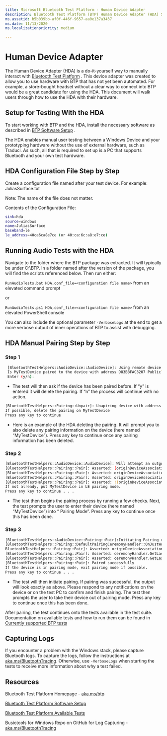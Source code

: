 ```yaml
---
title: Microsoft Bluetooth Test Platform - Human Device Adapter
description: Bluetooth Test Platform (BTP) Human Device Adapter (HDA) Setup and Pairing 
ms.assetid: b5b039bb-af0f-446f-9657-aa0e137a3437
ms.date: 11/13/2020
ms.localizationpriority: medium

---
```


# Human Device Adapter 

The Human Device Adapter (HDA) is a do-it-yourself way to manually interact with [Bluetooth Test Platform](testing-BTP-Overview.md) . This device adapter was created to allow you to use hardware with BTP that has not yet been automated. For example, a store-bought headset without a clear way to connect into BTP would be a great candidate for using the HDA. This document will walk users through how to use the HDA with their hardware. 

## Setup for Testing With the HDA 

To start working with BTP and the HDA, install the necessary software as described in [BTP Software Setup](testing-BTP-setup.md#software-setup) . 
 
The HDA enables manual user testing between a Windows Device and your prototyping hardware without the use of external hardware, such as Traduci. As such, all that is required to set up is a PC that supports Bluetooth and your own test hardware.  

## HDA Configuration File Step by Step 

Create a configuration file named after your test device. For example: JuliasSurface.txt 

Note: The name of the file does not matter. 

Contents of the Configuration File: 
```bash
sink=hda
source=windows
name=JuliasSurface
baseband=le
le_address=40ca6ca8e7ce (or 40:ca:6c:a8:e7:ce)
```

## Running Audio Tests with the HDA 

Navigate to the folder where the BTP package was extracted. It will typically be under C:\BTP. In a folder named after the version of the package, you will find the scripts referenced below. Then run either: 

`RunAudioTests.bat HDA,conf_file=<configuration file name>` from an elevated command prompt  

or 

`RunAudioTests.ps1 HDA,conf_file=<configuration file name>` from an elevated PowerShell console 

You can also include the optional parameter `-VerboseLogs` at the end to get a more verbose output of inner operations of BTP to assist with debugging. 

## HDA Manual Pairing Step by Step 

### Step 1 

```bash
 [BluetoothTestHelpers::AudioDevice::AudioDevice]: Using remote device named: MyTestDevice
 Is MyTestDevice paired to the device with address D83BBFAC3207 Public?
 Enter (y/n):
```

- The test will then ask if the device has been paired before. If “y” is entered it will delete the pairing. If “n” the process will continue with no action. 
 
```bash
[BluetoothTestHelpers::Pairing::Unpair]: Unapiring device with address D83BBFAC3207 Public from the device with address GA0DGC9C4893 Public
If possible, delete the pairing on MyTestDevice
Press any key to continue
```


- Here is an example of the HDA deleting the pairing. It will prompt you to also delete any pairing information on the device (here named “MyTestDevice”). Press any key to continue once any pairing information has been deleted. 

### Step 2 

```bash
[BluetoothTestHelpers::AudioDevice::AudioDevice]: Will attempt an outgoing pairing to the remote device and validate that a JustWorks Ceremony was used
[BluetoothTestHelpers::Pairing::Pair]: Asserted: (originDeviceAssociationModule) != nullptr
[BluetoothTestHelpers::Pairing::Pair]: Asserted: originDeviceAssociationModule->CanInitiatePairing()
[BluetoothTestHelpers::Pairing::Pair]: Asserted: originDeviceAssociationModuleCanCheckPairingStatus()
[BluetoothTestHelpers::Pairing::Pair]: Asserted: !(originDeviceAssociationModule->IsPairedTo(destinationDeviceAddress))
If not already, put MyTestDevice in LE pairing mode.
Press any key to continue . . .
```

- The test then begins the pairing process by running a few checks. Next, the test prompts the user to enter their device (here named “MyTestDevice”) into “<Band> Pairing Mode”. Press any key to continue once this has been done. 

### Step 3 

```bash
[BluetoothTestHelpers::AudioDevice::Pairing::Pair]:Initiating Pairing request from device with address D83BBFAC3207 Public to device with address GA0DGC9C4893 Public 
[BluetoothTestHelpers::Pairing::DefaultPairingCeremonyHandler::OnJustWorks]: JustWorks ceremony used
BluetoothTestHelpers::Pairing::Pair]: Asserted: originDeviceAssociationModule->IsPairedTo(destinationDeviceAddress)
[BluetoothTestHelpers::Pairing::Pair]: Asserted: ceremonyHandler.GetLastCeremonyUsed().has_value()
[BluetoothTestHelpers::Pairing::Pair]: Asserted: ceremonyHandler.GetLastCeremonyUser().value() == expectedCeremony
[BluetoothTestHelpers::Pairing::Pair]: Paired successfully
If the device is in pairing mode, exit pairing mode if possible.
Press any key to continue . . .
```

- The test will then initiate pairing. If pairing was successful, the output will look exactly as above. Please respond to any notifications on the device or on the test PC to confirm and finish pairing. The test then prompts the user to take their device out of pairing mode. Press any key to continue once this has been done. 

After pairing, the test continues onto the tests available in the test suite. Documentation on available tests and how to run them can be found in [Currently supported BTP tests](testing-BTP-Tests.md)

## Capturing Logs 

If you encounter a problem with the Windows stack, please capture Bluetooth logs. To capture the logs, follow the instructions at  [aka.ms/BluetoothTracing](aka.ms/BluetoothTracing). Otherwise, use `-VerboseLogs` when starting the tests to receive more information about why a test failed. 

## Resources 

Bluetooth Test Platform Homepage - [aka.ms/btp](testing-BTP-Overview.md)

[Bluetooth Test Platform Software Setup](testing-BTP-setup.md#software-setup)

[Bluetooth Test Platform Available Tests](testing-btp-tests.md)

Busiotools for Windows Repo on GitHub for Log Capturing - [aka.ms/BluetoothTracing](aka.ms/BluetoothTracing)
